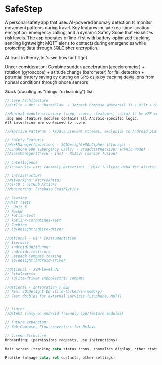 # SafeStep

A personal safety app that uses AI-powered anomaly detection to monitor movement patterns during
travel. Key features include real-time location encryption, emergency calling, and a dynamic Safety
Score that visualizes risk levels. The app operates offline-first with battery-optimized tracking,
sending lightweight MQTT alerts to contacts during emergencies while protecting data through
SQLCipher encryption.

At least in theory, let's see how far I'll get.

Under consideration:
Combine sudden acceleration (accelerometer) + rotation (gyroscope) + altitude change (barometer) for
fall detection + potential battery saving by cutting on GPS calls by tracking deviations from normal
conditions through phone sensors

Stack (doubling as "things I'm learning") list:

```kotlin
// Core Architecture
//Kotlin + MVI + SharedFlow  + Jetpack Compose (Material 3) + Hilt + Single-Activity

//Minimal module structure (:app, :core, :features, :data) to be KMP-ready: 
:app and :feature modules contains all Android-specific logic. 
All interfaces are contained to :core.

//Reactive Patterns : RxJava 3(event streams, exclusive to Android platform)

// Safety Features
//WorkManager(Location) · SQLDelight+SQLCipher (Storage) ·
//Linphone SDK (Emergency Calls) · BroadcastReceiver (Panic Mode) ·
//AlarmManager(Check - ins) · RxJava (sensor fusion)

// Intelligence
//TensorFlow Lite (Anomaly Detection) · MQTT (Eclipse Paho for alerts)

// Infrastructure
//Networking: Ktor(okhttp)
//CI/CD : GitHub Actions
//Monitoring: Firebase Crashlytics

// Testing
//Unit tests
// JUnit 5
// MockK
// kotlin-test
// kotlinx-coroutines-test
// Turbine
// sqldelight:sqlite-driver

//Optional - UI / Instrumentation
// Espresso
// AndroidJUnitRunner
// androidx.test:core
// Jetpack Compose testing
// sqldelight:android-driver

//Optional - JVM-level UI
// Robolectric
// sqlite-driver (Robolectric compat)

//Optional - Integration / E2E
// Real SQLDelight DB (file-backed/in-memory)
// Test doubles for external services (Linphone, MQTT)


// Linter
//Detekt (only on Android-friendly app/feature modules)

// Future expansion:
// Web-Compose, Flow converters for RxJava

// Screen Structure
Onboarding: (permissions requests, use instructions)

Main screen (tracking data status icons, anomalies display, other stats: speed, elevation changes, cadance(look up)) 

Profile (manage data, set contacts, other settings)
